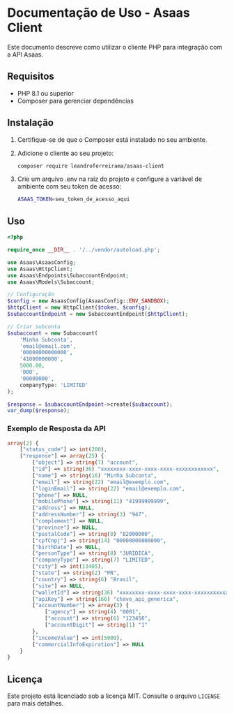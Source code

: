 # Documentação de Uso - Asaas Client

Este documento descreve como utilizar o cliente PHP para integração com a API Asaas.

## Requisitos

- PHP 8.1 ou superior
- Composer para gerenciar dependências

## Instalação

1. Certifique-se de que o Composer está instalado no seu ambiente.
2. Adicione o cliente ao seu projeto:

   ```bash
   composer require leandroferreirama/asaas-client
   ```

3. Crie um arquivo .env na raiz do projeto e configure a variável de ambiente com seu token de acesso:

   ```bash
   ASAAS_TOKEN=seu_token_de_acesso_aqui
   ```

## Uso

```php
<?php

require_once __DIR__ . '/../vendor/autoload.php';

use Asaas\AsaasConfig;
use Asaas\HttpClient;
use Asaas\Endpoints\SubaccountEndpoint;
use Asaas\Models\Subaccount;

// Configuração
$config = new AsaasConfig(AsaasConfig::ENV_SANDBOX);
$httpClient = new HttpClient($token, $config);
$subaccountEndpoint = new SubaccountEndpoint($httpClient);

// Criar subconta
$subaccount = new Subaccount(
    'Minha Subconta',
    'email@email.com',
    '00000000000000',
    '41000000000',
    5000.00,
    '000',
    '00000000',
    companyType: 'LIMITED'
);

$response = $subaccountEndpoint->create($subaccount);
var_dump($response);
```

### Exemplo de Resposta da API

```php
array(2) {
    ["status_code"] => int(200),
    ["response"] => array(25) {
        ["object"] => string(7) "account",
        ["id"] => string(36) "xxxxxxxx-xxxx-xxxx-xxxx-xxxxxxxxxxxx",
        ["name"] => string(16) "Minha Subconta",
        ["email"] => string(22) "email@exemplo.com",
        ["loginEmail"] => string(22) "email@exemplo.com",
        ["phone"] => NULL,
        ["mobilePhone"] => string(11) "41999999999",
        ["address"] => NULL,
        ["addressNumber"] => string(3) "947",
        ["complement"] => NULL,
        ["province"] => NULL,
        ["postalCode"] => string(8) "82000000",
        ["cpfCnpj"] => string(14) "00000000000000",
        ["birthDate"] => NULL,
        ["personType"] => string(8) "JURIDICA",
        ["companyType"] => string(7) "LIMITED",
        ["city"] => int(13405),
        ["state"] => string(2) "PR",
        ["country"] => string(6) "Brasil",
        ["site"] => NULL,
        ["walletId"] => string(36) "xxxxxxxx-xxxx-xxxx-xxxx-xxxxxxxxxxxx",
        ["apiKey"] => string(166) "chave_api_generica",
        ["accountNumber"] => array(3) {
            ["agency"] => string(4) "0001",
            ["account"] => string(6) "123456",
            ["accountDigit"] => string(1) "1"
        },
        ["incomeValue"] => int(5000),
        ["commercialInfoExpiration"] => NULL
    }
}
```

## Licença

Este projeto está licenciado sob a licença MIT. Consulte o arquivo `LICENSE` para mais detalhes.
